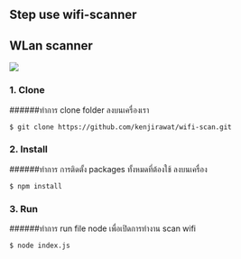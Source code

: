 ## Step use wifi-scanner
## WLan scanner
![](http://www.mx7.com/i/cba/PTxXH2.JPG)
### 1. Clone
######ทำการ clone folder ลงบนเครื่องเรา
```
$ git clone https://github.com/kenjirawat/wifi-scan.git
```
### 2. Install
######ทำการ การติดตั้ง packages ทั้งหมดที่ต้องใช้ ลงบนเครื่อง
```
$ npm install
```
### 3. Run
######ทำการ run file node เพื่อเปิดการทำงาน scan wifi
```
$ node index.js
```
